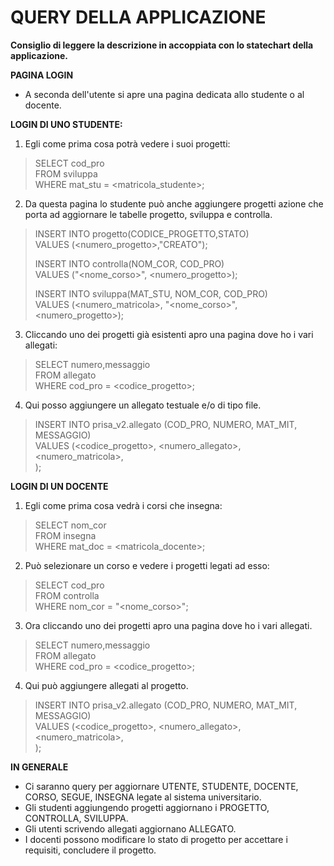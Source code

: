 # QUERY DELLA APPLICAZIONE

**Consiglio di leggere la descrizione in accoppiata con lo statechart della applicazione.**

**PAGINA LOGIN**
- A seconda dell'utente si apre una pagina dedicata allo studente o al docente.

**LOGIN DI UNO STUDENTE:**

1. Egli come prima cosa potrà vedere i suoi progetti:

> SELECT cod_pro  
> FROM sviluppa  
> WHERE mat_stu = <matricola_studente>;  

2. Da questa pagina lo studente può anche aggiungere progetti azione che porta ad aggiornare le tabelle progetto, sviluppa e controlla.

> INSERT INTO progetto(CODICE_PROGETTO,STATO)  
> VALUES (<numero_progetto>,"CREATO");  
>   
> INSERT INTO controlla(NOM_COR, COD_PRO)  
> VALUES ("<nome_corso>", <numero_progetto>);  
>   
> INSERT INTO sviluppa(MAT_STU, NOM_COR, COD_PRO)  
> VALUES (<numero_matricola>, "<nome_corso>", <numero_progetto>);  

3. Cliccando uno dei progetti già esistenti apro una pagina dove ho i vari allegati:

> SELECT numero,messaggio  
> FROM allegato  
> WHERE cod_pro = <codice_progetto>;  

4. Qui posso aggiungere un allegato testuale e/o di tipo file.  

> INSERT INTO prisa_v2.allegato (COD_PRO, NUMERO, MAT_MIT, MESSAGGIO)   
> VALUES (<codice_progetto>, <numero_allegato>, <numero_matricola>,  
> <messaggio>);  

**LOGIN DI UN DOCENTE**

1. Egli come prima cosa vedrà i corsi che insegna:

> SELECT nom_cor  
> FROM insegna  
> WHERE mat_doc = <matricola_docente>;  

2. Può selezionare un corso e vedere i progetti legati ad esso:

> SELECT cod_pro  
> FROM controlla  
> WHERE nom_cor = "<nome_corso>";  

3. Ora cliccando uno dei progetti apro una pagina dove ho i vari allegati.

> SELECT numero,messaggio  
> FROM allegato  
> WHERE cod_pro = <codice_progetto>;  

4. Qui può aggiungere allegati al progetto.

> INSERT INTO prisa_v2.allegato (COD_PRO, NUMERO, MAT_MIT, MESSAGGIO)   
> VALUES (<codice_progetto>, <numero_allegato>, <numero_matricola>,  
> <messaggio>);

**IN GENERALE**

- Ci saranno query per aggiornare UTENTE, STUDENTE, DOCENTE, CORSO, SEGUE, INSEGNA legate al sistema universitario.
- Gli studenti aggiungendo progetti aggiornano i PROGETTO, CONTROLLA, SVILUPPA.
- Gli utenti scrivendo allegati aggiornano ALLEGATO.
- I docenti possono modificare lo stato di progetto per accettare i requisiti, concludere il progetto.









